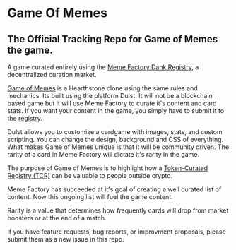 # Game Of Memes
## The Official Tracking Repo for Game of Memes the game. 
A game curated entirely using the [Meme Factory Dank Registry](https://memefactory.io/dankregistry/browse), a decentralized curation market. 


[Game of Memes](https://dulst.com/game-11646964) is a Hearthstone clone using the same rules and mechanics. Its built using the platform Dulst. It will not be a blockchain based game but it will use Meme Factory to curate it's content and card stats. If you want your content in the game, you simply have to submit it to the [registry](https://memefactory.io/dankregistry/submit).  

Dulst allows you to customize a cardgame with images, stats, and custom scripting. You can change the design, background and CSS of everything. What makes Game of Memes unique is that it will be community driven. The rarity of a card in Meme Factory will dictate it's rarity in the game. 


The purpose of Game of Memes is to highlight how a [Token-Curated Registry (TCR)](https://education.district0x.io/district0x-specific-topics/meme-factory/what-is-a-tcr/) can be valuable to people outside crypto. 

Meme Factory has succeeded at it's goal of creating a well curated list of content. Now this ongoing list will fuel the game content. 

Rarity is a value that determines how frequently cards will drop from market boosters or at the end of a match. 

If you have feature requests, bug reports, or improvment proposals, please submit them as a new issue in this repo. 
